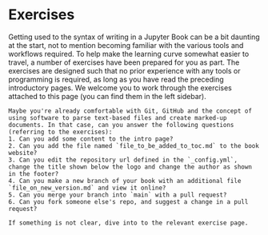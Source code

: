 # Exercises

Getting used to the syntax of writing in a Jupyter Book can be a bit daunting at the start, not to mention becoming familiar with the various tools and workflows required. To help make the learning curve somewhat easier to travel, a number of exercises have been prepared for you as part. The exercises are designed such that no prior experience with any tools or programming is required, as long as you have read the preceding introductory pages. We welcome you to work through the exercises attached to this page (you can find them in the left sidebar).

```{tip}
Maybe you're already comfortable with Git, GitHub and the concept of using software to parse text-based files and create marked-up documents. In that case, can you answer the following questions (referring to the exercises):
1. Can you add some content to the intro page?
2. Can you add the file named `file_to_be_added_to_toc.md` to the book website?
3. Can you edit the repository url defined in the `_config.yml`, change the title shown below the logo and change the author as shown in the footer?
4. Can you make a new branch of your book with an additional file `file_on_new_version.md` and view it online?
5. Can you merge your branch into `main` with a pull request?
6. Can you fork someone else's repo, and suggest a change in a pull request?

If something is not clear, dive into to the relevant exercise page.
```

